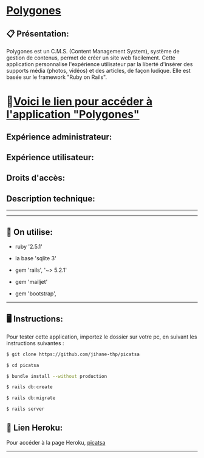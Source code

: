 # [Polygones](https://polygones.herokuapp.com/) 

## :clipboard: Présentation: 
 
 Polygones est un C.M.S. (Content Management System), système de gestion de contenus, permet de créer un site web facilement. Cette application personnalise l'expérience utilisateur par la liberté d'insérer des supports média (photos, vidéos) et des articles, de façon ludique. Elle est basée sur le framework "Ruby on Rails". 

# :rocket:[Voici le lien pour accéder à l'application "Polygones"](https://polygones.herokuapp.com/)

## Expérience administrateur:


## Expérience utilisateur:


## Droits d'accès:



## Description technique:


 ------------------------------------------
-------
## :gem: On utilise: ##

* ruby '2.5.1'

* la base 'sqlite 3'

* gem 'rails', '~> 5.2.1'

* gem 'mailjet'

* gem 'bootstrap', 


------------------------------
## :desktop_computer: Instructions: ##

Pour tester cette application, importez le dossier sur votre pc, en suivant les instructions suivantes :


```sh
$ git clone https://github.com/jihane-thp/picatsa

$ cd picatsa

$ bundle install --without production

$ rails db:create

$ rails db:migrate

$ rails server
```

## :rocket: Lien Heroku: ##

Pour accéder à la page Heroku, [picatsa](https://dev2-picatsa.herokuapp.com)

--------
